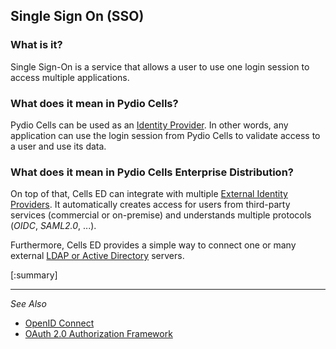 ## Single Sign On (SSO)

### What is it?

Single Sign-On is a service that allows a user to use one login session to access multiple applications.

### What does it mean in Pydio Cells?

Pydio Cells can be used as an [Identity Provider](./2_sso/1_cells_as_idp). In other words, any application can use the login session from Pydio Cells to validate access to a user and use its data.

### What does it mean in Pydio Cells Enterprise Distribution?

On top of that, Cells ED can integrate with multiple [External Identity Providers](./2_sso/2_ED_sso_with_idp). It automatically creates access for users from third-party services (commercial or on-premise) and understands multiple protocols (*OIDC*, *SAML2.0*, ...).

Furthermore, Cells ED provides a simple way to connect one or many external [LDAP or Active Directory](./2_sso/2_ED_binding_to_ldap) servers.

[:summary]

--------------------------------------------------------------------------------------------------------
_See Also_

- [OpenID Connect](https://openid.net/connect/)
- [OAuth 2.0 Authorization Framework](https://tools.ietf.org/html/rfc6749)